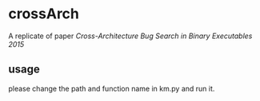 # crossArch
 A replicate of paper *Cross-Architecture Bug Search in Binary Executables 2015*
 ## usage
 please change the path and function name in km.py and run it.
